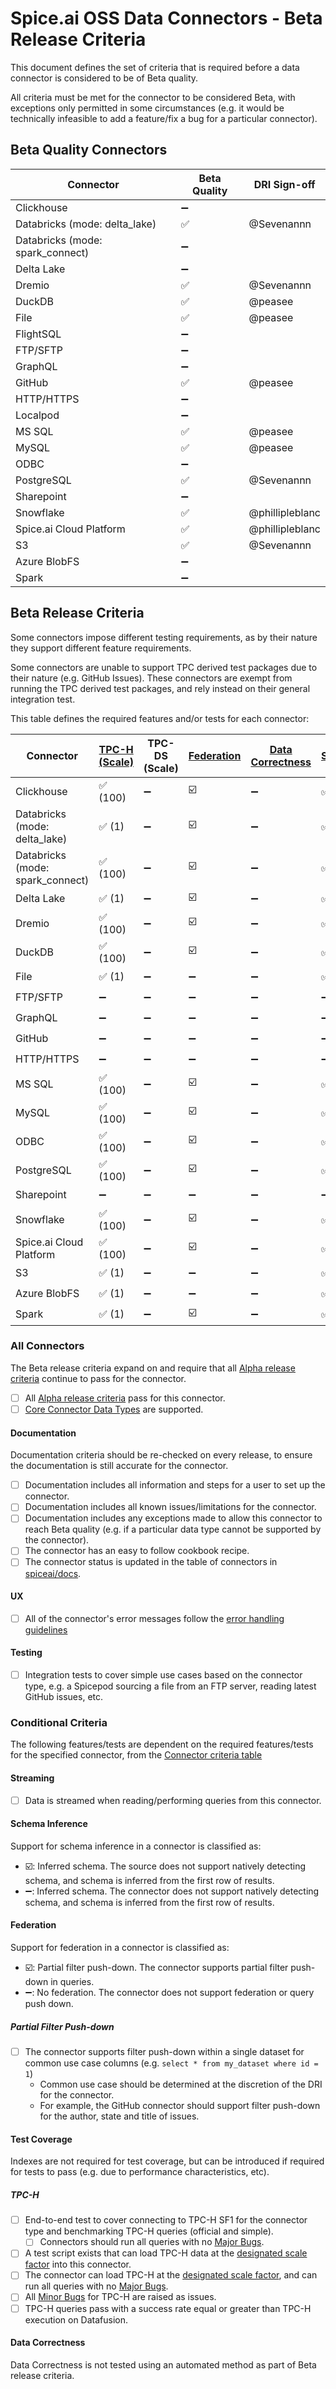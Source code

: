 # Spice.ai OSS Data Connectors - Beta Release Criteria

This document defines the set of criteria that is required before a data connector is considered to be of Beta quality.

All criteria must be met for the connector to be considered Beta, with exceptions only permitted in some circumstances (e.g. it would be technically infeasible to add a feature/fix a bug for a particular connector).

## Beta Quality Connectors

| Connector                        | Beta Quality | DRI Sign-off    |
| -------------------------------- | ------------ | --------------- |
| Clickhouse                       | ➖           |                 |
| Databricks (mode: delta_lake)    | ✅           | @Sevenannn      |
| Databricks (mode: spark_connect) | ➖           |                 |
| Delta Lake                       | ➖           |                 |
| Dremio                           | ✅           | @Sevenannn      |
| DuckDB                           | ✅           | @peasee         |
| File                             | ✅           | @peasee         |
| FlightSQL                        | ➖           |                 |
| FTP/SFTP                         | ➖           |                 |
| GraphQL                          | ➖           |                 |
| GitHub                           | ✅           | @peasee         |
| HTTP/HTTPS                       | ➖           |                 |
| Localpod                         | ➖           |                 |
| MS SQL                           | ✅           | @peasee         |
| MySQL                            | ✅           | @peasee         |
| ODBC                             | ➖           |                 |
| PostgreSQL                       | ✅           | @Sevenannn      |
| Sharepoint                       | ➖           |                 |
| Snowflake                        | ✅           | @phillipleblanc |
| Spice.ai Cloud Platform          | ✅           | @phillipleblanc |
| S3                               | ✅           | @Sevenannn      |
| Azure BlobFS                     | ➖           |                 |
| Spark                            | ➖           |                 |

## Beta Release Criteria

Some connectors impose different testing requirements, as by their nature they support different feature requirements.

Some connectors are unable to support TPC derived test packages due to their nature (e.g. GitHub Issues).
These connectors are exempt from running the TPC derived test packages, and rely instead on their general integration test.

This table defines the required features and/or tests for each connector:

| Connector                        | [TPC-H (Scale)][tpch] | TPC-DS (Scale) | [Federation][fed] | [Data Correctness][data] | [Streaming][stream] | [Schema Inference][schema] |
| -------------------------------- | --------------------- | -------------- | ----------------- | ------------------------ | ------------------- | -------------------------- |
| Clickhouse                       | ✅ (100)              | ➖             | ☑️                | ➖                       | ✅                  | ➖                         |
| Databricks (mode: delta_lake)    | ✅ (1)                | ➖             | ☑️                | ➖                       | ✅                  | ➖                         |
| Databricks (mode: spark_connect) | ✅ (100)              | ➖             | ☑️                | ➖                       | ✅                  | ➖                         |
| Delta Lake                       | ✅ (1)                | ➖             | ☑️                | ➖                       | ✅                  | ➖                         |
| Dremio                           | ✅ (100)              | ➖             | ☑️                | ➖                       | ✅                  | ➖                         |
| DuckDB                           | ✅ (100)              | ➖             | ☑️                | ➖                       | ✅                  | ➖                         |
| File                             | ✅ (1)                | ➖             | ➖                | ➖                       | ✅                  | ☑️                         |
| FTP/SFTP                         | ➖                    | ➖             | ➖                | ➖                       | ➖                  | ☑️                         |
| GraphQL                          | ➖                    | ➖             | ➖                | ➖                       | ➖                  | ☑️                         |
| GitHub                           | ➖                    | ➖             | ➖                | ➖                       | ➖                  | ☑️                         |
| HTTP/HTTPS                       | ➖                    | ➖             | ➖                | ➖                       | ➖                  | ☑️                         |
| MS SQL                           | ✅ (100)              | ➖             | ☑️                | ➖                       | ✅                  | ➖                         |
| MySQL                            | ✅ (100)              | ➖             | ☑️                | ➖                       | ✅                  | ➖                         |
| ODBC                             | ✅ (100)              | ➖             | ☑️                | ➖                       | ✅                  | ➖                         |
| PostgreSQL                       | ✅ (100)              | ➖             | ☑️                | ➖                       | ✅                  | ➖                         |
| Sharepoint                       | ➖                    | ➖             | ➖                | ➖                       | ➖                  | ☑️                         |
| Snowflake                        | ✅ (100)              | ➖             | ☑️                | ➖                       | ✅                  | ➖                         |
| Spice.ai Cloud Platform          | ✅ (100)              | ➖             | ☑️                | ➖                       | ✅                  | ➖                         |
| S3                               | ✅ (1)                | ➖             | ➖                | ➖                       | ✅                  | ☑️                         |
| Azure BlobFS                     | ✅ (1)                | ➖             | ➖                | ➖                       | ✅                  | ☑️                         |
| Spark                            | ✅ (1)                | ➖             | ☑️                | ➖                       | ✅                  | ➖                         |

[tpch]: #tpc-h
[fed]: #federation
[stream]: #streaming
[data]: #data-correctness
[schema]: #schema-inference

### All Connectors

The Beta release criteria expand on and require that all [Alpha release criteria](./alpha.md) continue to pass for the connector.

- [ ] All [Alpha release criteria](./alpha.md) pass for this connector.
- [ ] [Core Connector Data Types](../definitions.md) are supported.

#### Documentation

Documentation criteria should be re-checked on every release, to ensure the documentation is still accurate for the connector.

- [ ] Documentation includes all information and steps for a user to set up the connector.
- [ ] Documentation includes all known issues/limitations for the connector.
- [ ] Documentation includes any exceptions made to allow this connector to reach Beta quality (e.g. if a particular data type cannot be supported by the connector).
- [ ] The connector has an easy to follow cookbook recipe.
- [ ] The connector status is updated in the table of connectors in [spiceai/docs](https://github.com/spiceai/docs).

#### UX

- [ ] All of the connector's error messages follow the [error handling guidelines](../../dev/error_handling.md)

#### Testing

- [ ] Integration tests to cover simple use cases based on the connector type, e.g. a Spicepod sourcing a file from an FTP server, reading latest GitHub issues, etc.

### Conditional Criteria

The following features/tests are dependent on the required features/tests for the specified connector, from the [Connector criteria table](#beta-release-criteria)

#### Streaming

- [ ] Data is streamed when reading/performing queries from this connector.

#### Schema Inference

Support for schema inference in a connector is classified as:

- ☑️: Inferred schema. The source does not support natively detecting schema, and schema is inferred from the first row of results.
- ➖: Inferred schema. The connector does not support natively detecting schema, and schema is inferred from the first row of results.

#### Federation

Support for federation in a connector is classified as:

- ☑️: Partial filter push-down. The connector supports partial filter push-down in queries.
- ➖: No federation. The connector does not support federation or query push down.

##### Partial Filter Push-down

- [ ] The connector supports filter push-down within a single dataset for common use case columns (e.g. `select * from my_dataset where id = 1`)
  - Common use case should be determined at the discretion of the DRI for the connector.
  - For example, the GitHub connector should support filter push-down for the author, state and title of issues.

#### Test Coverage

Indexes are not required for test coverage, but can be introduced if required for tests to pass (e.g. due to performance characteristics, etc).

##### TPC-H

- [ ] End-to-end test to cover connecting to TPC-H SF1 for the connector type and benchmarking TPC-H queries (official and simple).
  - [ ] Connectors should run all queries with no [Major Bugs](../definitions.md).
- [ ] A test script exists that can load TPC-H data at the [designated scale factor](#beta-release-criteria) into this connector.
- [ ] The connector can load TPC-H at the [designated scale factor](#beta-release-criteria), and can run all queries with no [Major Bugs](../definitions.md).
- [ ] All [Minor Bugs](../definitions.md) for TPC-H are raised as issues.
- [ ] TPC-H queries pass with a success rate equal or greater than TPC-H execution on Datafusion.

#### Data Correctness

Data Correctness is not tested using an automated method as part of Beta release criteria.
